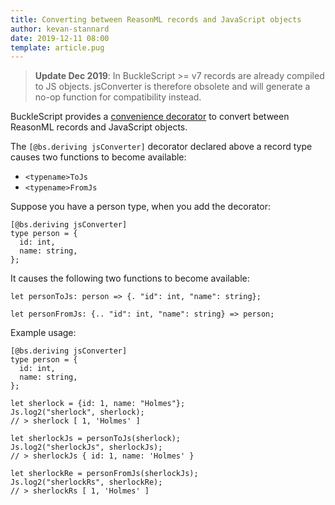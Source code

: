 ```yaml
---
title: Converting between ReasonML records and JavaScript objects
author: kevan-stannard
date: 2019-12-11 08:00
template: article.pug
---
```


> **Update Dec 2019**: In BuckleScript >= v7 records are already compiled to JS objects. jsConverter is therefore obsolete and will generate a no-op function for compatibility instead.

BuckleScript provides a [convenience decorator][1] to convert between ReasonML records and JavaScript objects.

The `[@bs.deriving jsConverter]` decorator declared above a record type causes two functions to become available:

- `<typename>ToJs`
- `<typename>FromJs`

Suppose you have a person type, when you add the decorator:

```reasonml
[@bs.deriving jsConverter]
type person = {
  id: int,
  name: string,
};
```

It causes the following two functions to become available:

```reasonml
let personToJs: person => {. "id": int, "name": string};

let personFromJs: {.. "id": int, "name": string} => person;
```

Example usage:

```reasonml
[@bs.deriving jsConverter]
type person = {
  id: int,
  name: string,
};

let sherlock = {id: 1, name: "Holmes"};
Js.log2("sherlock", sherlock);
// > sherlock [ 1, 'Holmes' ]

let sherlockJs = personToJs(sherlock);
Js.log2("sherlockJs", sherlockJs);
// > sherlockJs { id: 1, name: 'Holmes' }

let sherlockRe = personFromJs(sherlockJs);
Js.log2("sherlockRs", sherlockRe);
// > sherlockRs [ 1, 'Holmes' ]
```

[1]: https://bucklescript.github.io/docs/en/generate-converters-accessors

